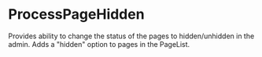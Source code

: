 ProcessPageHidden
=================

Provides ability to change the status of the pages to hidden/unhidden in the admin. Adds a "hidden" option to pages in the PageList.